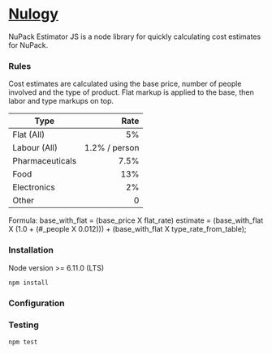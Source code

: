 # [Nulogy](http://nulogy.com/)

NuPack Estimator JS is a node library for quickly calculating cost estimates for NuPack.

### Rules

Cost estimates are calculated using the base price, number of people involved and the type of product.  Flat markup is applied to the base, then labor and type markups on top.

| Type            | Rate          |
|-----------------|--------------:|
| Flat (All)      | 5%            |
| Labour (All)    | 1.2% / person |
| Pharmaceuticals | 7.5%          |
| Food            | 13%           |
| Electronics     | 2%            |
| Other           | 0             |

Formula:
base_with_flat = (base\_price X flat\_rate) 
estimate = (base\_with\_flat X (1.0 + (\#\_people X 0.012))) + (base\_with\_flat X type_rate_from_table);


### Installation

Node version >= 6.11.0 (LTS)

```bash
npm install
```

### Configuration



### Testing

```bash
npm test
```